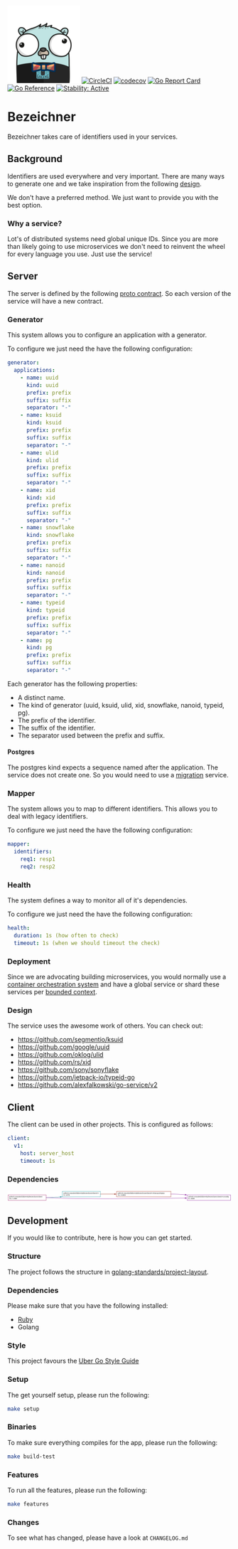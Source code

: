 ![Gopher](assets/gopher.png)
[![CircleCI](https://circleci.com/gh/alexfalkowski/bezeichner.svg?style=shield)](https://circleci.com/gh/alexfalkowski/bezeichner)
[![codecov](https://codecov.io/gh/alexfalkowski/bezeichner/graph/badge.svg?token=TDRSV3MGSM)](https://codecov.io/gh/alexfalkowski/bezeichner)
[![Go Report Card](https://goreportcard.com/badge/github.com/alexfalkowski/bezeichner)](https://goreportcard.com/report/github.com/alexfalkowski/bezeichner)
[![Go Reference](https://pkg.go.dev/badge/github.com/alexfalkowski/bezeichner.svg)](https://pkg.go.dev/github.com/alexfalkowski/bezeichner)
[![Stability: Active](https://masterminds.github.io/stability/active.svg)](https://masterminds.github.io/stability/active.html)

# Bezeichner

Bezeichner takes care of identifiers used in your services.

## Background

Identifiers are used everywhere and very important. There are many ways to generate one and we take inspiration from the following [design](https://www.linkedin.com/posts/alexxubyte_systemdesign-coding-interviewtips-activity-6976203240094736387-hvMT?utm_source=share&utm_medium=member_ios).

We don't have a preferred method. We just want to provide you with the best option.

### Why a service?

Lot's of distributed systems need global unique IDs. Since you are more than likely going to use microservices we don't need to reinvent the wheel for every language you use. Just use the service!

## Server

The server is defined by the following [proto contract](api/bezeichner/v1/service.proto). So each version of the service will have a new contract.

### Generator

This system allows you to configure an application with a generator.

To configure we just need the have the following configuration:

```yaml
generator:
  applications:
    - name: uuid
      kind: uuid
      prefix: prefix
      suffix: suffix
      separator: "-"
    - name: ksuid
      kind: ksuid
      prefix: prefix
      suffix: suffix
      separator: "-"
    - name: ulid
      kind: ulid
      prefix: prefix
      suffix: suffix
      separator: "-"
    - name: xid
      kind: xid
      prefix: prefix
      suffix: suffix
      separator: "-"
    - name: snowflake
      kind: snowflake
      prefix: prefix
      suffix: suffix
      separator: "-"
    - name: nanoid
      kind: nanoid
      prefix: prefix
      suffix: suffix
      separator: "-"
    - name: typeid
      kind: typeid
      prefix: prefix
      suffix: suffix
      separator: "-"
    - name: pg
      kind: pg
      prefix: prefix
      suffix: suffix
      separator: "-"
```

Each generator has the following properties:
- A distinct name.
- The kind of generator (uuid, ksuid, ulid, xid, snowflake, nanoid, typeid, pg).
- The prefix of the identifier.
- The suffix of the identifier.
- The separator used between the prefix and suffix.

#### Postgres

The postgres kind expects a sequence named after the application. The service does not create one. So you would need to use a [migration](https://github.com/alexfalkowski/migrieren) service.

### Mapper

The system allows you to map to different identifiers. This allows you to deal with legacy identifiers.

To configure we just need the have the following configuration:

```yaml
mapper:
  identifiers:
    req1: resp1
    req2: resp2
```

### Health

The system defines a way to monitor all of it's dependencies.

To configure we just need the have the following configuration:

```yaml
health:
  duration: 1s (how often to check)
  timeout: 1s (when we should timeout the check)
```

### Deployment

Since we are advocating building microservices, you would normally use a [container orchestration system](https://newrelic.com/blog/best-practices/container-orchestration-explained) and have a global service or shard these services per [bounded context](https://martinfowler.com/bliki/BoundedContext.html).

### Design

The service uses the awesome work of others. You can check out:
- https://github.com/segmentio/ksuid
- https://github.com/google/uuid
- https://github.com/oklog/ulid
- https://github.com/rs/xid
- https://github.com/sony/sonyflake
- https://github.com/jetpack-io/typeid-go
- https://github.com/alexfalkowski/go-service/v2

## Client

The client can be used in other projects. This is configured as follows:

```yaml
client:
  v1:
    host: server_host
    timeout: 1s
```

### Dependencies

![Dependencies](./assets/client.png)

## Development

If you would like to contribute, here is how you can get started.

### Structure

The project follows the structure in [golang-standards/project-layout](https://github.com/golang-standards/project-layout).

### Dependencies

Please make sure that you have the following installed:
- [Ruby](.ruby-version)
- Golang

### Style

This project favours the [Uber Go Style Guide](https://github.com/uber-go/guide/blob/master/style.md)

### Setup

The get yourself setup, please run the following:

```sh
make setup
```

### Binaries

To make sure everything compiles for the app, please run the following:

```sh
make build-test
```

### Features

To run all the features, please run the following:

```sh
make features
```

### Changes

To see what has changed, please have a look at `CHANGELOG.md`
